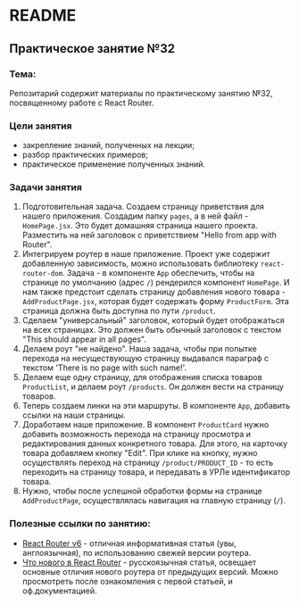# README

## Практическое занятие №32

### Тема:

Репозитарий содержит материалы по практическому занятию №32, посвященному работе с React Router.

### Цели занятия
- закрепление знаний, полученных на лекции;
- разбор практических примеров;
- практическое применение полученных знаний.

### Задачи занятия
1. Подготовительная задача. Создаем страницу приветствия для нашего приложения. Создадим папку `pages`, а в ней файл - `HomePage.jsx`. Это будет домашняя страница нашего проекта. Разместить на ней заголовок с приветствием "Hello from app with Router".
2. Интегрируем роутер в наше приложение. Проект уже содержит добавленную зависимость, можно использовать библиотеку `react-router-dom`. Задача - в компоненте `App` обеспечить, чтобы на странице по умолчанию (адрес `/`) рендерился компонент `HomePage`. И нам также предстоит сделать страницу добавления нового товара - `AddProductPage.jsx`, которая будет содержать форму `ProductForm`. Эта страница должна быть доступна по пути `/product`.
3. Сделаем "универсальный" заголовок, который будет отображаться на всех страницах. Это должен быть обычный заголовок с текстом "This should appear in all pages".
4. Делаем роут "не найдено". Наша задача, чтобы при попытке перехода на несуществующую страницу выдавался параграф с текстом 'There is no page with such name!'.
5. Делаем еще одну страницу, для отображения списка товаров `ProductList`, и делаем роут `/products`. Он должен вести на страницу товаров.
6. Теперь создаем линки на эти маршруты. В компоненте `App`, добавить ссылки на наши страницы.
7. Доработаем наше приложение. В компонент `ProductCard` нужно добавить возможность перехода на страницу просмотра и редактирования данных конкретного товара. Для этого, на карточку товара добавляем кнопку "Edit". При клике на кнопку, нужно осуществлять переход на страницу `/product/PRODUCT_ID` - то есть переходить на страницу товара, и передавать в УРЛе идентификатор товара.
8. Нужно, чтобы после успешной обработки формы на странице `AddProductPage`, осуществлялась навигация на главную страницу (`/`).

### Полезные ссылки по занятию:
 - [React Router v6](https://blog.logrocket.com/react-router-v6-guide/) - отличная информативная статья (увы, англоязычная), по использованию свежей версии роутера.
 - [Что нового в React Router](https://habr.com/ru/companies/kts/articles/598835/) - русскоязычная статья, освещает основные отличия нового роутера от предыдущих версий. Можно просмотреть после ознакомления с первой статьей, и оф.документацией.